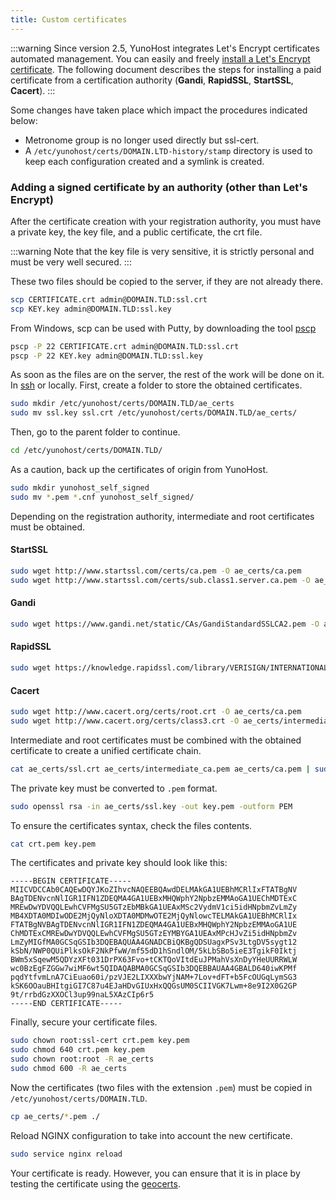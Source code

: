 ```yaml
---
title: Custom certificates
---
```


:::warning
Since version 2.5, YunoHost integrates Let's Encrypt certificates automated management. You can easily and freely [install a Let's Encrypt certificate](/certificate). The following document describes the steps for installing a paid certificate from a certification authority (**Gandi**, **RapidSSL**, **StartSSL**, **Cacert**).
:::

Some changes have taken place which impact the procedures indicated below:

- Metronome group is no longer used directly but ssl-cert.
- A `/etc/yunohost/certs/DOMAIN.LTD-history/stamp` directory is used to keep each configuration created and a symlink is created.

### Adding a signed certificate by an authority (other than Let's Encrypt)

After the certificate creation with your registration authority, you must have a private key, the key file, and a public certificate, the crt file.

:::warning
Note that the key file is very sensitive, it is strictly personal and must be very well secured.
:::

These two files should be copied to the server, if they are not already there.

```bash
scp CERTIFICATE.crt admin@DOMAIN.TLD:ssl.crt
scp KEY.key admin@DOMAIN.TLD:ssl.key
```

From Windows, scp can be used with Putty, by downloading the tool [pscp](http://the.earth.li/~sgtatham/putty/latest/x86/pscp.exe)

```bash
pscp -P 22 CERTIFICATE.crt admin@DOMAIN.TLD:ssl.crt
pscp -P 22 KEY.key admin@DOMAIN.TLD:ssl.key
```

As soon as the files are on the server, the rest of the work will be done on it. In [ssh](/ssh) or locally.
First, create a folder to store the obtained certificates.

```bash
sudo mkdir /etc/yunohost/certs/DOMAIN.TLD/ae_certs
sudo mv ssl.key ssl.crt /etc/yunohost/certs/DOMAIN.TLD/ae_certs/
```

Then, go to the parent folder to continue.

```bash
cd /etc/yunohost/certs/DOMAIN.TLD/
```

As a caution, back up the certificates of origin from YunoHost.

```bash
sudo mkdir yunohost_self_signed
sudo mv *.pem *.cnf yunohost_self_signed/
```

Depending on the registration authority, intermediate and root certificates must be obtained.

#### StartSSL

```bash
sudo wget http://www.startssl.com/certs/ca.pem -O ae_certs/ca.pem
sudo wget http://www.startssl.com/certs/sub.class1.server.ca.pem -O ae_certs/intermediate_ca.pem
```

#### Gandi

```bash
sudo wget https://www.gandi.net/static/CAs/GandiStandardSSLCA2.pem -O ae_certs/intermediate_ca.pem
```

#### RapidSSL

```bash
sudo wget https://knowledge.rapidssl.com/library/VERISIGN/INTERNATIONAL_AFFILIATES/RapidSSL/AR1548/RapidSSLCABundle.txt -O ae_certs/intermediate_ca.pem
```

#### Cacert

```bash
sudo wget http://www.cacert.org/certs/root.crt -O ae_certs/ca.pem
sudo wget http://www.cacert.org/certs/class3.crt -O ae_certs/intermediate_ca.pem
```

Intermediate and root certificates must be combined with the obtained certificate to create a unified certificate chain.

```bash
cat ae_certs/ssl.crt ae_certs/intermediate_ca.pem ae_certs/ca.pem | sudo tee crt.pem
```

The private key must be converted to `.pem` format.

```bash
sudo openssl rsa -in ae_certs/ssl.key -out key.pem -outform PEM
```

To ensure the certificates syntax, check the files contents.

```bash
cat crt.pem key.pem
```

The certificates and private key should look like this:

```text
-----BEGIN CERTIFICATE-----
MIICVDCCAb0CAQEwDQYJKoZIhvcNAQEEBQAwdDELMAkGA1UEBhMCRlIxFTATBgNV
BAgTDENvcnNlIGR1IFN1ZDEQMA4GA1UEBxMHQWphY2NpbzEMMAoGA1UEChMDTExC
MREwDwYDVQQLEwhCVFMgSU5GTzEbMBkGA1UEAxMSc2VydmV1ci5idHNpbmZvLmZy
MB4XDTA0MDIwODE2MjQyNloXDTA0MDMwOTE2MjQyNlowcTELMAkGA1UEBhMCRlIx
FTATBgNVBAgTDENvcnNlIGR1IFN1ZDEQMA4GA1UEBxMHQWphY2NpbzEMMAoGA1UE
ChMDTExCMREwDwYDVQQLEwhCVFMgSU5GTzEYMBYGA1UEAxMPcHJvZi5idHNpbmZv
LmZyMIGfMA0GCSqGSIb3DQEBAQUAA4GNADCBiQKBgQDSUagxPSv3LtgDV5sygt12
kSbN/NWP0QUiPlksOkF2NkPfwW/mf55dD1hSndlOM/5kLbSBo5ieE3TgikF0Iktj
BWm5xSqewM5QDYzXFt031DrPX63Fvo+tCKTQoVItdEuJPMahVsXnDyYHeUURRWLW
wc0BzEgFZGGw7wiMF6wt5QIDAQABMA0GCSqGSIb3DQEBBAUAA4GBALD640iwKPMf
pqdYtfvmLnA7CiEuao60i/pzVJE2LIXXXbwYjNAM+7Lov+dFT+b5FcOUGqLymSG3
kSK6OOauBHItgiGI7C87u4EJaHDvGIUxHxQQGsUM0SCIIVGK7Lwm+8e9I2X0G2GP
9t/rrbdGzXXOCl3up99naL5XAzCIp6r5
-----END CERTIFICATE-----
```

Finally, secure your certificate files.

```bash
sudo chown root:ssl-cert crt.pem key.pem
sudo chmod 640 crt.pem key.pem
sudo chown root:root -R ae_certs
sudo chmod 600 -R ae_certs
```

Now the certificates (two files with the extension `.pem`) must be copied in `/etc/yunohost/certs/DOMAIN.TLD`.

```bash
cp ae_certs/*.pem ./
```

Reload NGINX configuration to take into account the new certificate.

```bash
sudo service nginx reload
```

Your certificate is ready. However, you can ensure that it is in place by testing the certificate using the [geocerts](https://www.geocerts.com/ssl_checker).
